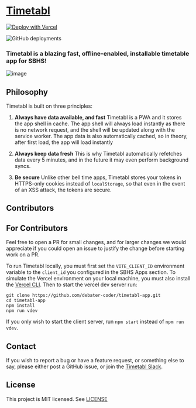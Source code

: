 # [Timetabl](https://www.timetabl.app)

[![Deploy with Vercel](https://vercel.com/button)](https://vercel.com/new/clone?repository-url=https%3A%2F%2Fgithub.com%2Fdebater-coder%2Ftimetabl-app&env=VITE_CLIENT_ID&envDescription=The%20client%20id%20you%20entered%20in%20the%20student%20portal.)

![GitHub deployments](https://img.shields.io/github/deployments/debater-coder/timetabl-app/production?label=vercel&logo=vercel)

### Timetabl is a blazing fast, offline-enabled, installable timetable app for SBHS!

![image](https://user-images.githubusercontent.com/52619668/195273003-55225579-829c-46c4-bd5b-4b37680bb675.png)

## Philosophy

Timetabl is built on three principles:

1. **Always have data available, and fast**
   Timetabl is a PWA and it stores the app shell in cache. The app shell will always load instantly as there is no network request, and the shell will be updated along with the service worker. The app data is also automatically cached, so in theory, after first load, the app will load instantly

2. **Always keep data fresh**
   This is why Timetabl automatically refetches data every 5 minutes, and in the future it may even perform background syncs.

3. **Be secure**
   Unlike other bell time apps, Timetabl stores your tokens in HTTPS-only cookies instead of `localStorage`, so that even in the event of an XSS attack, the tokens are secure.
   
## Contributors

<!-- ALL-CONTRIBUTORS-LIST:START - Do not remove or modify this section -->
<!-- prettier-ignore-start -->
<!-- markdownlint-disable -->

<!-- markdownlint-restore -->
<!-- prettier-ignore-end -->

<!-- ALL-CONTRIBUTORS-LIST:END -->

## For Contributors

Feel free to open a PR for small changes, and for larger changes we would appreciate if you could open an issue to justify the change before starting work on a PR.

To run Timetabl locally, you must first set the `VITE_CLIENT_ID` environment variable to the `client_id` you configured in the SBHS Apps section. To simulate the Vercel environment on your local machine, you must also install the [Vercel CLI](https://vercel.com/docs/cli). Then to start the vercel dev server run:

```
git clone https://github.com/debater-coder/timetabl-app.git
cd timetabl-app
npm install
npm run vdev
```

If you only wish to start the client server, run `npm start` instead of `npm run vdev`.

## Contact

If you wish to report a bug or have a feature request, or something else to say, please either post a GitHub issue, or join the [Timetabl Slack](https://join.slack.com/t/timetabl/shared_invite/zt-1dhr2v791-G0IDTb~kLRXT~0vjmyEtmw).

## License

This project is MIT licensed. See [LICENSE](./LICENSE)
